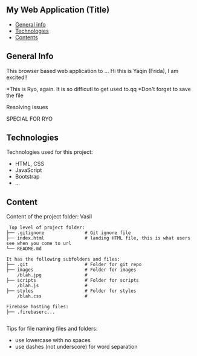 ## My Web Application (Title)

* [General info](#general-info)
* [Technologies](#technologies)
* [Contents](#content)

## General Info
This browser based web application to ...
Hi this is Yaqin (Frida), I am excited!!

*This is Ryo, again. It is so difficutl to get used to.qq
*Don't forget to save the file   

Resolving issues

SPECIAL FOR RYO
	
## Technologies
Technologies used for this project:
* HTML, CSS
* JavaScript
* Bootstrap 
* ...
	
## Content
Content of the project folder:
Vasil 

```
 Top level of project folder: 
├── .gitignore               # Git ignore file
├── index.html               # landing HTML file, this is what users see when you come to url
└── README.md

It has the following subfolders and files:
├── .git                     # Folder for git repo
├── images                   # Folder for images
    /blah.jpg                # 
├── scripts                  # Folder for scripts
    /blah.js                 # 
├── styles                   # Folder for styles
    /blah.css                # 

Firebase hosting files: 
├── .firebaserc...


```

Tips for file naming files and folders:
* use lowercase with no spaces
* use dashes (not underscore) for word separation

